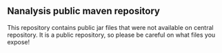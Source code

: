 ## Nanalysis public maven repository

This repository contains public jar files that were not available on central repository.
It is a public repository, so please be careful on what files you expose!